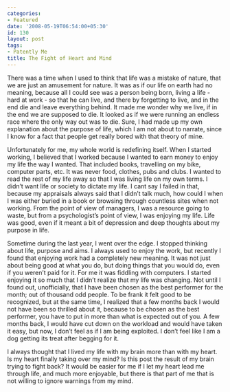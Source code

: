 ```yaml
---
categories:
- Featured
date: '2008-05-19T06:54:00+05:30'
id: 130
layout: post
tags:
- Patently Me
title: The Fight of Heart and Mind
---
```


There was a time when I used to think that life was a mistake of nature, that we are just an amusement for nature. It was as if our life on earth had no meaning, because all I could see was a person being born, living a life - hard at work - so that he can live, and there by forgetting to live, and in the end die and leave everything behind. It made me wonder why we live, if in the end we are supposed to die. It looked as if we were running an endless race where the only way out was to die. Sure, I had made up my own explanation about the purpose of life, which I am not about to narrate, since I know for a fact that people get really bored with that theory of mine.

Unfortunately for me, my whole world is redefining itself. When I started working, I believed that I worked because I wanted to earn money to enjoy my life the way I wanted. That included books, travelling on my bike, computer parts, etc. It was never food, clothes, pubs and clubs. I wanted to read the rest of my life away so that I was living life on my own terms. I didn’t want life or society to dictate my life. I cant say I failed in that, because my appraisals always said that I didn’t talk much, how could I when I was either buried in a book or browsing through countless sites when not working. From the point of view of managers, I was a resource going to waste, but from a psychologist’s point of view, I was enjoying my life. Life was good, even if it meant a bit of depression and deep thoughts about my purpose in life.

Sometime during the last year, I went over the edge. I stopped thinking about life, purpose and aims. I always used to enjoy the work, but recently I found that enjoying work had a completely new meaning. It was not just about being good at what you do, but doing things that you would do, even if you weren’t paid for it. For me it was fiddling with computers. I started enjoying it so much that I didn’t realize that my life was changing. Not until I found out, unofficially, that I have been chosen as the best performer for the month; out of thousand odd people. To be frank it felt good to be recognized, but at the same time, I realized that a few months back I would not have been so thrilled about it, because to be chosen as the best performer, you have to put in more than what is expected out of you. A few months back, I would have cut down on the workload and would have taken it easy, but now, I don’t feel as if I am being exploited. I don’t feel like I am a dog getting its treat after begging for it.

I always thought that I lived my life with my brain more than with my heart. Is my heart finally taking over my mind? Is this post the result of my brain trying to fight back? It would be easier for me if I let my heart lead me through life, and much more enjoyable, but there is that part of me that is not willing to ignore warnings from my mind.

